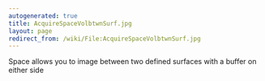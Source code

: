 ```yaml
---
autogenerated: true
title: AcquireSpaceVolbtwnSurf.jpg
layout: page
redirect_from: /wiki/File:AcquireSpaceVolbtwnSurf.jpg
---
```


Space allows you to image between two defined surfaces with a buffer on
either side
